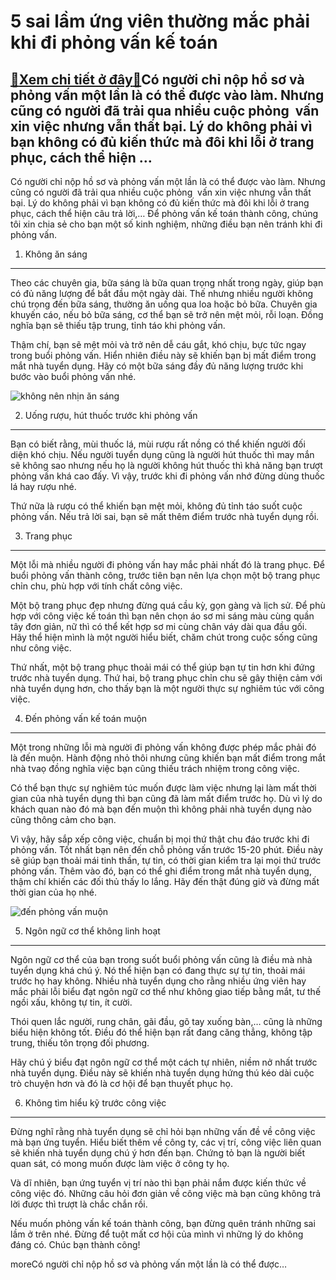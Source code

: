 5 sai lầm ứng viên thường mắc phải khi đi phỏng vấn kế toán
===========================================================

[:gift:Xem chi tiết ở đây:gift:](https://hddtvn.com/5-sai-lam-ung-vien-thuong-mac-phai-khi-di-phong-van-ke-toan/)Có người chỉ nộp hồ sơ và phỏng vấn một lần là có thể được vào làm. Nhưng cũng có người đã trải qua nhiều cuộc phỏng  vấn xin việc nhưng vẫn thất bại. Lý do không phải vì bạn không có đủ kiến thức mà đôi khi lỗi ở trang phục, cách thể hiện …
-------------------------------------------------------------------------------------------------------------------------------------------------------------------------------------------------------------------------------------------------

Có người chỉ nộp hồ sơ và phỏng vấn một lần là có thể được vào làm. Nhưng cũng có người đã trải qua nhiều cuộc phỏng  vấn xin việc nhưng vẫn thất bại. Lý do không phải vì bạn không có đủ kiến thức mà đôi khi lỗi ở trang phục, cách thể hiện câu trả lời,… Để phỏng vấn kế toán thành công, chúng tôi xin chia sẻ cho bạn một số kinh nghiệm, những điều bạn nên tránh khi đi phỏng vấn.


1. Không ăn sáng
----------------


Theo các chuyên gia, bữa sáng là bữa quan trọng nhất trong ngày, giúp bạn có đủ năng lượng để bắt đầu một ngày dài. Thế nhưng nhiều người không chú trọng đến bữa sáng, thường ăn uống qua loa hoặc bỏ bữa. Chuyên gia khuyến cáo, nếu bỏ bữa sáng, cơ thể bạn sẽ trở nên mệt mỏi, rỗi loạn. Đồng nghĩa bạn sẽ thiếu tập trung, tỉnh táo khi phỏng vấn.


Thậm chí, bạn sẽ mệt mỏi và trở nên dễ cáu gắt, khó chịu, bực tức ngay trong buổi phỏng vấn. Hiển nhiên điều này sẽ khiến bạn bị mất điểm trong mắt nhà tuyển dụng. Hãy có một bữa sáng đầy đủ năng lượng trước khi bước vào buổi phỏng vấn nhé.


![không nên nhịn ăn sáng](https://hddtvn.com/wp-content/uploads/2021/01/an-sang-2-1.jpg)


2. Uống rượu, hút thuốc trước khi phỏng vấn
-------------------------------------------


Bạn có biết rằng, mùi thuốc lá, mùi rượu rất nồng có thể khiến người đối diện khó chịu. Nếu người tuyển dụng cũng là người hút thuốc thì may mắn sẽ không sao nhưng nếu họ là người không hút thuốc thì khả năng bạn trượt phỏng vấn khá cao đấy. Vì vậy, trước khi đi phỏng vấn nhớ đừng dùng thuốc lá hay rượu nhé.


Thứ nữa là rượu có thể khiến bạn mệt mỏi, không đủ tỉnh táo suốt cuộc phỏng vấn. Nếu trả lời sai, bạn sẽ mất thêm điểm trước nhà tuyển dụng rồi.


3. Trang phục
-------------


Một lỗi mà nhiều người đi phỏng vấn hay mắc phải nhất đó là trang phục. Để buổi phỏng vấn thành công, trước tiên bạn nên lựa chọn một bộ trang phục chỉn chu, phù hợp với tính chất công việc.


Một bộ trang phục đẹp nhưng đừng quá cầu kỳ, gọn gàng và lịch sử. Để phù hợp với công việc kế toán thì bạn nên chọn áo sơ mi sáng màu cùng quần tây đơn giản, nữ thì có thể kết hợp sơ mi cùng chân váy dài qua đầu gối. Hãy thể hiện mình là một người hiểu biết, chăm chút trong cuộc sống cũng như công việc.


Thứ nhất, một bộ trang phục thoải mái có thể giúp bạn tự tin hơn khi đứng trước nhà tuyển dụng. Thứ hai, bộ trang phục chỉn chu sẽ gây thiện cảm với nhà tuyển dụng hơn, cho thấy bạn là một người thực sự nghiêm túc với công việc.


4. Đến phỏng vấn kế toán muộn
-----------------------------


Một trong những lỗi mà người đi phỏng vấn không được phép mắc phải đó là đến muộn. Hành động nhỏ thôi nhưng cũng khiến bạn mất điểm trong mắt nhà tvaọ đồng nghĩa việc bạn cũng thiếu trách nhiệm trong công việc.


Có thể bạn thực sự nghiêm túc muốn được làm việc nhưng lại làm mất thời gian của nhà tuyển dụng thì bạn cũng đã làm mất điểm trước họ. Dù vì lý do khách quan nào đó mà bạn đến muộn thì không phải nhà tuyển dụng nào cũng thông cảm cho bạn.


Vì vậy, hãy sắp xếp công việc, chuẩn bị mọi thứ thật chu đáo trước khi đi phỏng vấn. Tốt nhất bạn nên đến chỗ phỏng vấn trước 15-20 phút. Điều này sẽ giúp bạn thoải mái tinh thần, tự tin, có thời gian kiểm tra lại mọi thứ trước phỏng vấn. Thêm vào đó, bạn có thể ghi điểm trong mắt nhà tuyển dụng, thậm chí khiến các đối thủ thấy lo lắng. Hãy đến thật đúng giờ và đừng mất thời gian của họ nhé.


![đến phỏng vấn muộn](https://hddtvn.com/wp-content/uploads/2021/01/file-deliver.png)


5. Ngôn ngữ cơ thể không linh hoạt
----------------------------------


Ngôn ngữ cơ thể của bạn trong suốt buổi phỏng vấn cũng là điều mà nhà tuyển dụng khá chú ý. Nó thể hiện bạn có đang thực sự tự tin, thoải mái trước họ hay không. Nhiều nhà tuyển dụng cho rằng nhiều ứng viên hay mắc phải lỗi biểu đạt ngôn ngữ cơ thể như không giao tiếp bằng mắt, tư thế ngồi xấu, không tự tin, ít cười.


Thói quen lắc người, rung chân, gãi đầu, gõ tay xuống bàn,… cũng là những biểu hiện không tốt. Điều đó thể hiện bạn rất đang căng thẳng, không tập trung, thiếu tôn trọng đối phương.


Hãy chú ý biểu đạt ngôn ngữ cơ thể một cách tự nhiên, niềm nở nhất trước nhà tuyển dụng. Điều này sẽ khiến nhà tuyển dụng hứng thú kéo dài cuộc trò chuyện hơn và đó là cơ hội để bạn thuyết phục họ.


6. Không tìm hiểu kỹ trước công việc
------------------------------------


Đừng nghĩ rằng nhà tuyển dụng sẽ chỉ hỏi bạn những vấn đề về công việc mà bạn ứng tuyển. Hiểu biết thêm về công ty, các vị trí, công việc liên quan sẽ khiến nhà tuyển dụng chú ý hơn đến bạn. Chứng tỏ bạn là người biết quan sát, có mong muốn được làm việc ở công ty họ.


Và dĩ nhiên, bạn ứng tuyển vị trí nào thì bạn phải nắm được kiến thức về công việc đó. Những câu hỏi đơn giản về công việc mà bạn cũng không trả lời được thì trượt là chắc chắn rồi.


Nếu muốn phỏng vấn kế toán thành công, bạn đừng quên tránh những sai lầm ở trên nhé. Đừng để tuột mất cơ hội của mình vì những lý do không đáng có. Chúc bạn thành công!



moreCó người chỉ nộp hồ sơ và phỏng vấn một lần là có thể được…



